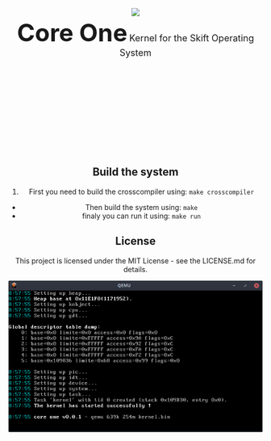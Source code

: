 <br><br><br><br><br><br><br><br><br><br>
<center>

<img src="https://github.com/NicolasVanBossuyt/core-one/blob/master/doc/logo_blue256x.png?raw=true"><br>
<font size="8"><b>Core One</b></font>
<font size="4">Kernel for the Skift Operating System</font>

</p>

<br><br><br><br><br><br><br><br><br><br>

## Build the system
 1. First you need to build the crosscompiler using: `make crosscompiler`
 - Then build the system using: `make`
 - finaly you can run it using: `make run`

## License
This project is licensed under the MIT License - see the LICENSE.md for details.

![logo](doc/capture_2018-07-15_10-58-37.png)

<br><br><br><br><br><br><br><br><br><br>
